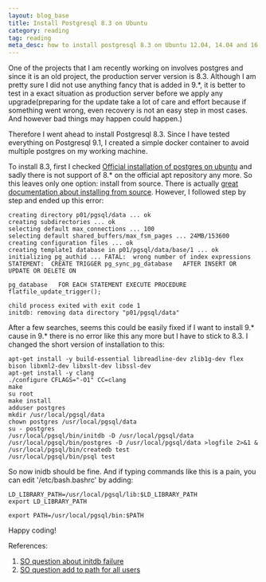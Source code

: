 ```yaml
---
layout: blog_base
title: Install Postgresql 8.3 on Ubuntu
category: reading
tag: reading
meta_desc: how to install postgresql 8.3 on Ubuntu 12.04, 14.04 and 16.04
---
```


One of the projects that I am recently working on involves postgres and since it is an old project, the production server version is 8.3. Although I am pretty sure I did not use anything fancy that is added in 9.*, it is better to test in a exact situation as production server before we apply any upgrade(preparing for the update take a lot of care and effort because if something went wrong, even recovery is not an easy step in most cases. And however bad things may happen could happen.)

Therefore I went ahead to install Postgresql 8.3. Since I have tested everything on Postgresql 9.1, I created a simple docker container to avoid multiple postgres on my working machine.

To install 8.3, first I checked [Official installation of postgres on ubuntu](https://www.postgresql.org/download/linux/ubuntu/) and sadly there is not support of 8.* on the official apt repository any more. So this leaves only one option: install from source. There is actually [great documentation about installing from source](https://www.postgresql.org/docs/8.3/static/installation.html). However, I followed step by step and ended up this error:

~~~
creating directory p01/pgsql/data ... ok
creating subdirectories ... ok
selecting default max_connections ... 100
selecting default shared_buffers/max_fsm_pages ... 24MB/153600
creating configuration files ... ok
creating template1 database in p01/pgsql/data/base/1 ... ok
initializing pg_authid ... FATAL:  wrong number of index expressions
STATEMENT:  CREATE TRIGGER pg_sync_pg_database   AFTER INSERT OR UPDATE OR DELETE ON

pg_database   FOR EACH STATEMENT EXECUTE PROCEDURE flatfile_update_trigger();

child process exited with exit code 1
initdb: removing data directory "p01/pgsql/data"
~~~

After a few searches, seems this could be easily fixed if I want to install 9.* cause in 9.* there is no error like this any more but I have to stick to 8.3. I changed the short version of installation to this:

~~~
apt-get install -y build-essential libreadline-dev zlib1g-dev flex bison libxml2-dev libxslt-dev libssl-dev
apt-get install -y clang
./configure CFLAGS="-O1" CC=clang
make
su root
make install
adduser postgres
mkdir /usr/local/pgsql/data
chown postgres /usr/local/pgsql/data
su - postgres
/usr/local/pgsql/bin/initdb -D /usr/local/pgsql/data
/usr/local/pgsql/bin/postgres -D /usr/local/pgsql/data >logfile 2>&1 &
/usr/local/pgsql/bin/createdb test
/usr/local/pgsql/bin/psql test
~~~

So now inidb should be fine. And if typing commands like this is a pain, you can edit '/etc/bash.bashrc' by adding:

~~~
LD_LIBRARY_PATH=/usr/local/pgsql/lib:$LD_LIBRARY_PATH
export LD_LIBRARY_PATH

export PATH=/usr/local/pgsql/bin:$PATH
~~~

Happy coding!

References:

1. [SO question about initdb failure](http://stackoverflow.com/questions/25583549/initdb-initializing-pg-authid-fatal-wrong-number-of-index-expressions)
2. [SO question add to path for all users](http://askubuntu.com/questions/24937/how-do-i-set-path-variables-for-all-users-on-a-server)
